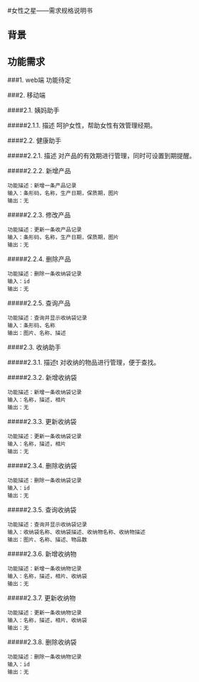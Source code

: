 #女性之星——需求规格说明书

## 背景 ##

## 功能需求 ##

###1. web端
	功能待定

###2. 移动端

####2.1. 姨妈助手

#####2.1.1. 描述
	呵护女性，帮助女性有效管理经期。

####2.2. 健康助手

#####2.2.1. 描述
	对产品的有效期进行管理，同时可设置到期提醒。

#####2.2.2. 新增产品

```
功能描述：新增一条产品记录
输入：条形码，名称，生产日期，保质期，图片
输出：无
```

#####2.2.3. 修改产品

```
功能描述：更新一条收产品记录
输入：条形码，名称，生产日期，保质期，图片
输出：无
```

#####2.2.4. 删除产品

```
功能描述：删除一条收纳袋记录
输入：id
输出：无
```
#####2.2.5. 查询产品

```
功能描述：查询并显示收纳袋记录
输入：条形码，名称
输出：图片、名称、描述
```

####2.3. 收纳助手

#####2.3.1. 描述t
	对收纳的物品进行管理，便于查找。

#####2.3.2. 新增收纳袋

```
功能描述：新增一条收纳袋记录
输入：名称，描述，相片
输出：无
```

#####2.3.3. 更新收纳袋

```
功能描述：更新一条收纳袋记录
输入：名称，描述，相片
输出：无
```

#####2.3.4. 删除收纳袋

```
功能描述：删除一条收纳袋记录
输入：id
输出：无
```
#####2.3.5. 查询收纳袋

```
功能描述：查询并显示收纳袋记录
输入：收纳袋名称、收纳袋描述、收纳物名称、收纳物描述
输出：图片、名称、描述、物品数
```

#####2.3.6. 新增收纳物

```
功能描述：新增一条收纳物记录
输入：名称，描述，相片、收纳袋
输出：无
```

#####2.3.7. 更新收纳物

```
功能描述：更新一条收纳物记录
输入：名称，描述，相片、收纳袋
输出：无
```

#####2.3.8. 删除收纳袋

```
功能描述：删除一条收纳物记录
输入：id
输出：无
```
